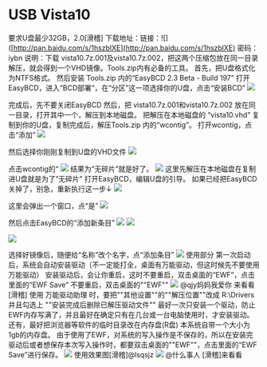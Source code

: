 # USB Vista10

要求U盘最少32GB，2.0\[滑稽\] 下载地址：链接：!\[\]\([http://pan.baidu.com/s/1hszblXE](http://pan.baidu.com/s/1hszblXE) 密码：iybn 说明：下载 vista10.7z.001及vista10.7z.002，把这两个压缩包放在同一目录解压，就会得到一个VHD镜像。Tools.zip内有必备的工具。 首先，把U盘格式化为NTFS格式。 然后安装 Tools.zip 内的“EasyBCD 2.3 Beta - Build 197” 打开EasyBCD，进入“BCD部署”，在“分区”这一项选择你的U盘，点击“安装BCD” ![](https://wvbarchive.s3-ap-northeast-1.amazonaws.com/5052257913/d2acb608b3de9c826b9af2546581800a1bd84367.jpg)

完成后，先不要关闭EasyBCD 然后，把 vista10.7z.001和vista10.7z.002 放在同一目录，打开其中一个，解压到本地磁盘。 把解压在本地磁盘的 “vista10.vhd” 复制到你的U盘，复制完成后，解压Tools.zip 内的“wcontig”。 打开wcontig，点击“添加” ![](https://wvbarchive.s3-ap-northeast-1.amazonaws.com/5052257913/553a51d2d539b6005985736ce050352ac45cb793.jpg)

然后选择你刚刚复制到U盘的VHD文件 ![](https://wvbarchive.s3-ap-northeast-1.amazonaws.com/5052257913/d0a6ff23720e0cf391cc30200346f21fbf09aa23.jpg)

点击wcontig的“ ![](https://wvbarchive.s3-ap-northeast-1.amazonaws.com/5052257913/dc76b659ccbf6c8130455233b53eb13531fa40f4.jpg) 结果为“无碎片”就是好了。 ![](https://wvbarchive.s3-ap-northeast-1.amazonaws.com/5052257913/c7f5c68a87d6277f82cf4ce321381f30eb24fc05.jpg) 这里先解压在本地磁盘在复制进U盘就是为了“无碎片” 打开EasyBCD，编辑U盘的引导。 如果已经把EasyBCD关掉了，别急，重新执行这一步↓ ![](https://wvbarchive.s3-ap-northeast-1.amazonaws.com/5052257913/3b7df9500fb30f24a81397d8c195d143af4b0351.jpg)

这里会弹出一个窗口，点“是” ![](https://wvbarchive.s3-ap-northeast-1.amazonaws.com/5052257913/ebecf02ad40735fa020e346297510fb30d240860.jpg)

然后点击EasyBCD的“添加新条目” ![](https://wvbarchive.s3-ap-northeast-1.amazonaws.com/5052257913/222d95d2572c11df802adaf86a2762d0f503c263.jpg) ![](https://wvbarchive.s3-ap-northeast-1.amazonaws.com/5052257913/a6391c889e510fb3e896124cd033c895d3430c57.jpg)

![](https://wvbarchive.s3-ap-northeast-1.amazonaws.com/5052257913/f0a59f188618367ad7541b0627738bd4b11ce505.jpg)

选择好镜像后，随便给“名称”改个名字，点“添加条目” ![](https://wvbarchive.s3-ap-northeast-1.amazonaws.com/5052257913/4fd025a6d933c89538b3ffa0d81373f080020015.jpg) 使用部分 第一次启动后，系统会自动安装驱动（不一定能打全，桌面有万能驱动，但这时候先不要使用万能驱动） 安装驱动后，会让你重启，这时不要重启，双击桌面的“EWF”，点击里面的“EWF Save” 不要重启，双击桌面的""EWF"" ![](https://wvbarchive.s3-ap-northeast-1.amazonaws.com/5052257913/65ebf2cbd1c8a7867bc026d56e09c93d72cf507c.jpg) @qjy妈妈我爱你 来看看\[滑稽\] 使用 万能驱动助理 时，要把""其他设置""的""解压位置""改成 R:\Drivers 并且勾选上 ""安装完成后删除已解压驱动文件"" 最好一次只安装一个驱动，防止EWF内存写满了，并且最好在确定只有在几台或一台电脑使用时，才安装驱动。 还有，最好把浏览器等软件的临时目录改在内存盘\(R盘\) 本系统自带一个大小为1gb的内存盘。 由于使用了EWF，对系统的写入操作是不保存的，所以在安装完驱动后或者想保存本次写入操作时，都要双击桌面的""EWF""，点击里面的“EWF Save”进行保存。 ![](https://wvbarchive.s3-ap-northeast-1.amazonaws.com/5052257913/89e3183f6709c93dc12c652c963df8dcd3005400.jpg) 使用效果图\[滑稽\]@lsqsjz ![](https://wvbarchive.s3-ap-northeast-1.amazonaws.com/5052257913/11c9419659ee3d6d4b67d5104a166d224d4adeb9.jpg) @什么事人 \[滑稽\]来看看

